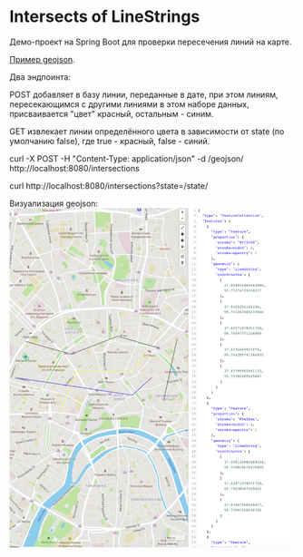 # Intersects of LineStrings

Демо-проект на Spring Boot для проверки пересечения линий на карте.

[Пример geojson](/wiki_resources/lines.geojson).

Два эндпоинта:

POST добавляет в базу линии, переданные в дате, при этом линиям, пересекающимся с 
другими линиями в этом наборе данных, присваивается "цвет" красный, остальным - синим.

GET извлекает линии определённого цвета в зависимости от state (по умолчанию false), 
где true - красный, false - синий.

curl -X POST -H "Content-Type: application/json" -d /geojson/ http://localhost:8080/intersections

curl http://localhost:8080/intersections?state=/state/

Визуализация geojson:
![Vizualization of geojson](wiki_resources/example.png)